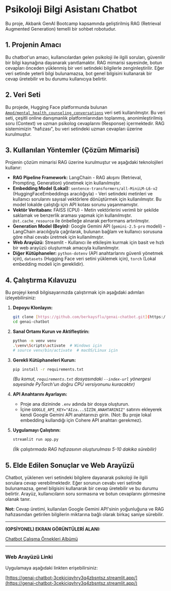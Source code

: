 # Psikoloji Bilgi Asistanı Chatbot

Bu proje, Akbank GenAI Bootcamp kapsamında geliştirilmiş RAG (Retrieval Augmented Generation) temelli bir sohbet robotudur.

## 1. Projenin Amacı

Bu chatbot'un amacı, kullanıcılardan gelen psikoloji ile ilgili soruları, güvenilir bir bilgi kaynağına dayanarak yanıtlamaktır. RAG mimarisi sayesinde, botun cevapları önceden yüklenmiş bir veri setindeki bilgilerle zenginleştirilir. Eğer veri setinde yeterli bilgi bulunamazsa, bot genel bilgisini kullanarak bir cevap üretebilir ve bu durumu kullanıcıya belirtir.

## 2. Veri Seti

Bu projede, Hugging Face platformunda bulunan [`Amod/mental_health_counseling_conversations`](https://huggingface.co/datasets/Amod/mental_health_counseling_conversations) veri seti kullanılmıştır. Bu veri seti, çeşitli online danışmanlık platformlarından toplanmış, anonimleştirilmiş soru (Context) ve uzman psikolog cevaplarını (Response) içermektedir. RAG sistemimizin "hafızası", bu veri setindeki uzman cevapları üzerine kurulmuştur.

## 3. Kullanılan Yöntemler (Çözüm Mimarisi)

Projenin çözüm mimarisi RAG üzerine kurulmuştur ve aşağıdaki teknolojileri kullanır:

* **RAG Pipeline Framework:** LangChain - RAG akışını (Retrieval, Prompting, Generation) yönetmek için kullanılmıştır.
* **Embedding Model (Lokal):** `sentence-transformers/all-MiniLM-L6-v2` (HuggingFaceEmbeddings aracılığıyla) - Veri setindeki metinleri ve kullanıcı sorularını sayısal vektörlere dönüştürmek için kullanılmıştır. Bu model lokalde çalıştığı için API kotası sorunu yaşanmamıştır.
* **Vektör Veritabanı:** FAISS (CPU) - Metin vektörlerini verimli bir şekilde saklamak ve benzerlik araması yapmak için kullanılmıştır. `@st.cache_resource` ile önbelleğe alınarak performans artırılmıştır.
* **Generation Model (Beyin):** Google Gemini API (`gemini-2.5-pro` modeli) - LangChain aracılığıyla çağrılarak, bulunan bağlam ve kullanıcı sorusuna göre nihai cevabı üretmek için kullanılmıştır.
* **Web Arayüzü:** Streamlit - Kullanıcı ile etkileşim kurmak için basit ve hızlı bir web arayüzü oluşturmak amacıyla kullanılmıştır.
* **Diğer Kütüphaneler:** `python-dotenv` (API anahtarlarını güvenli yönetmek için), `datasets` (Hugging Face veri setini yüklemek için), `torch` (Lokal embedding modeli için gereklidir).

## 4. Çalıştırma Kılavuzu

Bu projeyi kendi bilgisayarınızda çalıştırmak için aşağıdaki adımları izleyebilirsiniz:

1.  **Depoyu Klonlayın:**
    ```bash
    git clone [https://github.com/berkaysflu/genai-chatbot.git](https://github.com/berkaysflu/genai-chatbot.git)
    cd genai-chatbot
    ```

2.  **Sanal Ortamı Kurun ve Aktifleştirin:**
    ```bash
    python -m venv venv
    .\venv\Scripts\activate  # Windows için
    # source venv/bin/activate  # macOS/Linux için
    ```

3.  **Gerekli Kütüphaneleri Kurun:**
    ```bash
    pip install -r requirements.txt
    ```
    *(Bu komut, `requirements.txt` dosyasındaki `--index-url` yönergesi sayesinde PyTorch'un doğru CPU versiyonunu kuracaktır)*

4.  **API Anahtarını Ayarlayın:**
    * Proje ana dizininde `.env` adında bir dosya oluşturun.
    * İçine `GOOGLE_API_KEY="AIza...SİZİN_ANAHTARINIZ"` satırını ekleyerek kendi Google Gemini API anahtarınızı girin. (Not: Bu proje lokal embedding kullandığı için Cohere API anahtarı gerekmez).

5.  **Uygulamayı Çalıştırın:**
    ```bash
    streamlit run app.py
    ```
    *(İlk çalıştırmada RAG hafızasının oluşturulması 5-10 dakika sürebilir)*

## 5. Elde Edilen Sonuçlar ve Web Arayüzü

Chatbot, yüklenen veri setindeki bilgilere dayanarak psikoloji ile ilgili sorulara cevap verebilmektedir. Eğer sorunun cevabı veri setinde bulunamazsa, genel bilgisini kullanarak bir cevap üretebilir ve bu durumu belirtir. Arayüz, kullanıcıların soru sormasına ve botun cevaplarını görmesine olanak tanır.

**Not:** Cevap üretimi, kullanılan Google Gemini API'sinin yoğunluğuna ve RAG hafızasından getirilen bilgilerin miktarına bağlı olarak birkaç saniye sürebilir.

---
**(OPSİYONEL) EKRAN GÖRÜNTÜLERİ ALANI:**


[Chatbot Çalışma Örnekleri Albümü](https://imgur.com/a/Onk21Kz)

---

### Web Arayüzü Linki

Uygulamaya aşağıdaki linkten erişebilirsiniz:

[https://genai-chatbot-3cekicjqvhry3q4zbsntsz.streamlit.app/](https://genai-chatbot-3cekicjqvhry3q4zbsntsz.streamlit.app/)